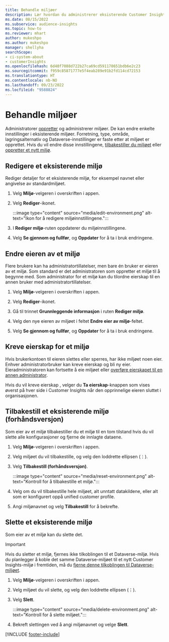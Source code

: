 ```yaml
---
title: Behandle miljøer
description: Lær hvordan du administrerer eksisterende Customer Insights-miljøer som administrator.
ms.date: 08/15/2022
ms.subservice: audience-insights
ms.topic: how-to
ms.reviewer: mhart
author: mukeshpo
ms.author: mukeshpo
manager: shellyha
searchScope:
- ci-system-about
- customerInsights
ms.openlocfilehash: 6d48f7088d722b27ca69cd591178651bdb6e2c23
ms.sourcegitcommit: f959c85871777e5f4eab289e91b2fd114cd72153
ms.translationtype: HT
ms.contentlocale: nb-NO
ms.lasthandoff: 09/23/2022
ms.locfileid: "9588824"
---
```

# <a name="manage-environments"></a>Behandle miljøer

Administratorer [oppretter](create-environment.md) og administrerer miljøer. De kan endre enkelte innstillinger i eksisterende miljøer. Forretning, type, område, lagringsalternativ og Dataverse-innstillinger er faste etter at miljøet er opprettet. Hvis du vil endre disse innstillingene, [tilbakestiller du miljøet](#reset-an-existing-environment-preview) eller [oppretter et nytt miljø](create-environment.md).

## <a name="edit-an-existing-environment"></a>Redigere et eksisterende miljø

Rediger detaljer for et eksisterende miljø, for eksempel navnet eller angivelse av standardmiljøet.

1. Velg **Miljø**-velgeren i overskriften i appen.

1. Velg **Rediger**-ikonet.

   :::image type="content" source="media/edit-environment.png" alt-text="Ikon for å redigere miljøinnstillingene.":::

1. I **Rediger miljø**-ruten oppdaterer du miljøinnstillingene.

1. Velg **Se gjennom og fullfør**, og **Oppdater** for å ta i bruk endringene.

## <a name="change-the-owner-of-an-environment"></a>Endre eieren av et miljø

Flere brukere kan ha administratortillatelser, men bare én bruker er eieren av et miljø. Som standard er det administratoren som oppretter et miljø til å begynne med. Som administrator for et miljø kan du tilordne eierskap til en annen bruker med administratortillatelser.

1. Velg **Miljø**-velgeren i overskriften i appen.

1. Velg **Rediger**-ikonet.

1. Gå til trinnet **Grunnleggende informasjon** i ruten **Rediger miljø**.

1. Velg den nye eieren av miljøet i feltet **Endre eier av miljø**-feltet.  

1. Velg **Se gjennom og fullfør**, og **Oppdater** for å ta i bruk endringene.

## <a name="claim-ownership-of-an-environment"></a>Kreve eierskap for et miljø

Hvis brukerkontoen til eieren slettes eller sperres, har ikke miljøet noen eier. Enhver administratorbruker kan kreve eierskap og bli ny eier. Eieradministratoren kan fortsette å eie miljøet eller [overføre eierskapet til en annen administrator](#change-the-owner-of-an-environment).

Hvis du vil kreve eierskap , velger du **Ta eierskap**-knappen som vises øverst på hver side i Customer Insights når den opprinnelige eieren sluttet i organisasjonen.

## <a name="reset-an-existing-environment-preview"></a>Tilbakestill et eksisterende miljø (forhåndsversjon)

Som eier av et miljø tilbakestiller du et miljø til en tom tilstand hvis du vil slette alle konfigurasjoner og fjerne de innlagte dataene.

1. Velg **Miljø**-velgeren i overskriften i appen.

1. Velg miljøet du vil tilbakestille, og velg den loddrette ellipsen (&vellip;).

1. Velg **Tilbakestill (forhåndsversjon)**.

   :::image type="content" source="media/reset-environment.png" alt-text="Kontroll for å tilbakestille et miljø.":::

1. Velg om du vil tilbakestille hele miljøet, alt unntatt datakildene, eller alt som er konfigurert oppå unified customer profile.

1. Angi miljønavnet og velg **Tilbakestill** for å bekrefte.

## <a name="delete-an-existing-environment"></a>Slette et eksisterende miljø

Som eier av et miljø kan du slette det.

> [!IMPORTANT]
> Hvis du sletter et miljø, fjernes ikke tilkoblingen til et Dataverse-miljø. Hvis du planlegger å koble det samme Dataverse-miljøet til et nytt Customer Insights-miljø i fremtiden, må du [fjerne denne tilkoblingen til Dataverse-miljøet](customer-insights-dataverse.md#remove-an-existing-connection-to-a-dataverse-environment).

1. Velg **Miljø**-velgeren i overskriften i appen.

1. Velg miljøet du vil slette, og velg den loddrette ellipsen (&vellip;). 

1. Velg **Slett**.

   :::image type="content" source="media/delete-environment.png" alt-text="Kontroll for å slette miljøet.":::

1. Bekreft slettingen ved å angi miljønavnet og velge **Slett**.

[!INCLUDE [footer-include](includes/footer-banner.md)]
